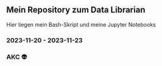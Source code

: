 ## Mein Repository zum Data Librarian 
Hier liegen mein Bash-Skript und meine Jupyter Notebooks
### 2023-11-20 - 2023-11-23
### AKC 👽
